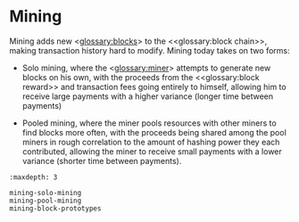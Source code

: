 # Mining

Mining adds new <<glossary:blocks>> to the <<glossary:block chain>>, making transaction history hard to modify.  Mining today takes on two forms:

* Solo mining, where the <<glossary:miner>> attempts to generate new blocks on his own, with the proceeds from the <<glossary:block reward>> and transaction fees going entirely to himself, allowing him to receive large payments with a higher variance (longer time between payments)

* Pooled mining, where the miner pools resources with other miners to find blocks more often, with the proceeds being shared among the pool miners in rough correlation to the amount of hashing power they each contributed, allowing the miner to receive small payments with a lower variance (shorter time between payments).

```{toctree}
:maxdepth: 3

mining-solo-mining
mining-pool-mining
mining-block-prototypes
```
